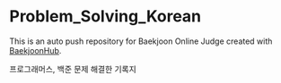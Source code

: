 # Problem_Solving_Korean
This is an auto push repository for Baekjoon Online Judge created with [BaekjoonHub](https://github.com/BaekjoonHub/BaekjoonHub).

프로그래머스, 백준 문제 해결한 기록지
